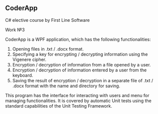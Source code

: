 ## CoderApp
C# elective course by First Line Software

Work №3

CoderApp is a WPF application, which has the following functionalities:

1. Opening files in .txt / .docx format.
2. Specifying a key for encrypting / decrypting information using the Vigenere cipher.
3. Encryption / decryption of information from a file opened by a user.
4. Encryption / decryption of information entered by a user from the keyboard.
5. Saving the result of encryption / decryption in a separate file of .txt / .docx format with the name and directory for saving.

This program has the interface for interacting with users and menu for managing functionalities.
It is covered by automatic Unit tests using the standard capabilities of the Unit Testing Framework.
